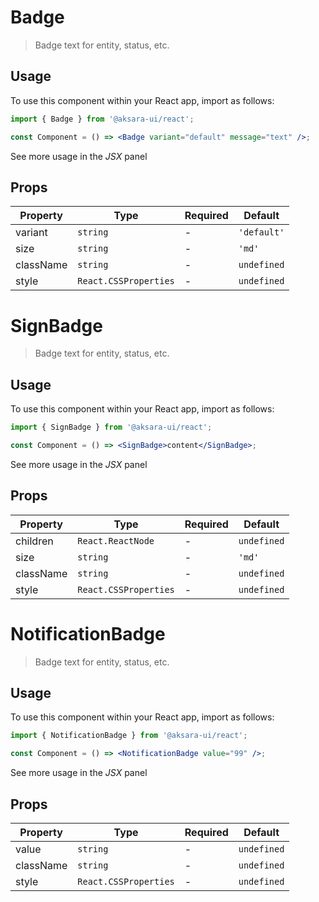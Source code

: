 # Badge

> Badge text for entity, status, etc.

## Usage

To use this component within your React app, import as follows:

```jsx
import { Badge } from '@aksara-ui/react';

const Component = () => <Badge variant="default" message="text" />;
```

See more usage in the _JSX_ panel

## Props

| Property  | Type                  | Required | Default     |
| --------- | --------------------- | -------- | ----------- |
| variant   | `string`              | -        | `'default'` |
| size      | `string`              | -        | `'md'`      |
| className | `string`              | -        | `undefined` |
| style     | `React.CSSProperties` | -        | `undefined` |

# SignBadge

> Badge text for entity, status, etc.

## Usage

To use this component within your React app, import as follows:

```jsx
import { SignBadge } from '@aksara-ui/react';

const Component = () => <SignBadge>content</SignBadge>;
```

See more usage in the _JSX_ panel

## Props

| Property  | Type                  | Required | Default     |
| --------- | --------------------- | -------- | ----------- |
| children  | `React.ReactNode`     | -        | `undefined` |
| size      | `string`              | -        | `'md'`      |
| className | `string`              | -        | `undefined` |
| style     | `React.CSSProperties` | -        | `undefined` |

# NotificationBadge

> Badge text for entity, status, etc.

## Usage

To use this component within your React app, import as follows:

```jsx
import { NotificationBadge } from '@aksara-ui/react';

const Component = () => <NotificationBadge value="99" />;
```

See more usage in the _JSX_ panel

## Props

| Property  | Type                  | Required | Default     |
| --------- | --------------------- | -------- | ----------- |
| value     | `string`              | -        | `undefined` |
| className | `string`              | -        | `undefined` |
| style     | `React.CSSProperties` | -        | `undefined` |
